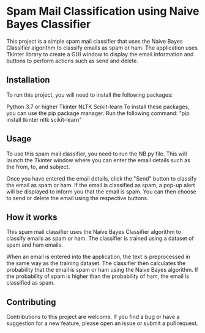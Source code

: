 # Spam Mail Classification using Naive Bayes Classifier
This project is a simple spam mail classifier that uses the Naive Bayes Classifier algorithm to classify emails as spam or ham. The application uses Tkinter library to create a GUI window to display the email information and buttons to perform actions such as send and delete.

## Installation
To run this project, you will need to install the following packages:

Python 3.7 or higher
Tkinter
NLTK
Scikit-learn
To install these packages, you can use the pip package manager. Run the following command:
"pip install tkinter nltk scikit-learn"
## Usage
To use this spam mail classifier, you need to run the NB.py file. This will launch the Tkinter window where you can enter the email details such as the from, to, and subject.

Once you have entered the email details, click the "Send" button to classify the email as spam or ham. If the email is classified as spam, a pop-up alert will be displayed to inform you that the email is spam. You can then choose to send or delete the email using the respective buttons.

## How it works
This spam mail classifier uses the Naive Bayes Classifier algorithm to classify emails as spam or ham. The classifier is trained using a dataset of spam and ham emails. 

When an email is entered into the application, the text is preprocessed in the same way as the training dataset. The classifier then calculates the probability that the email is spam or ham using the Naive Bayes algorithm. If the probability of spam is higher than the probability of ham, the email is classified as spam.

## Contributing
Contributions to this project are welcome. If you find a bug or have a suggestion for a new feature, please open an issue or submit a pull request.

